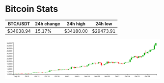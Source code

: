 # Bitcoin Stats

BTC/USDT|24h change|24h high|24h low|
|---|---|---|---|
|$34038.94|15.17%|$34180.00|$29473.91|

<img src="./chart.svg">

